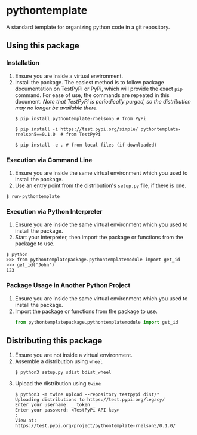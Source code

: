 # pythontemplate
A standard template for organizing python code in a git repository.

## Using this package
### Installation
1. Ensure you are inside a virtual environment.
2. Install the package. The easiest method is to follow package documentation on TestPyPi or PyPi, which will provide the exact `pip` command. For ease of use, the commands are repeated in this document. *Note that TestPyPi is periodically purged, so the distribution may no longer be available there.*
    ```shell script
    $ pip install pythontemplate-rnelson5 # from PyPi 
    ```
    ```shell script
    $ pip install -i https://test.pypi.org/simple/ pythontemplate-rnelson5==0.1.0  # from TestPyPi
    ```
    ```shell script
    $ pip install -e . # from local files (if downloaded)
    ```

### Execution via Command Line
1. Ensure you are inside the same virtual environment which you used to install the package.
2. Use an entry point from the distribution's `setup.py` file, if there is one.
```shell script
$ run-pythontemplate
```

### Execution via Python Interpreter
1. Ensure you are inside the same virtual environment which you used to install the package.
2. Start your interpreter, then import the package or functions from the package to use.
```shell script
$ python
>>> from pythontemplatepackage.pythontemplatemodule import get_id
>>> get_id('John')
123
```

### Package Usage in Another Python Project
1. Ensure you are inside the same virtual environment which you used to install the package.
2. Import the package or functions from the package to use.
    ```python
    from pythontemplatepackage.pythontemplatemodule import get_id
    ```




## Distributing this package
1. Ensure you are not inside a virtual environment.
2. Assemble a distribution using `wheel`
    ```shell script
    $ python3 setup.py sdist bdist_wheel
    ```
3. Upload the distribution using `twine`
    ```shell script
    $ python3 -m twine upload --repository testpypi dist/*
    Uploading distributions to https://test.pypi.org/legacy/
    Enter your username: __token__
    Enter your password: <TestPyPi API key>
    :
    View at:
    https://test.pypi.org/project/pythontemplate-rnelson5/0.1.0/
    ```
